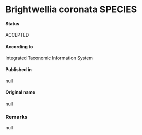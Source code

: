 Brightwellia coronata SPECIES
=======

#### Status
ACCEPTED

#### According to
Integrated Taxonomic Information System

#### Published in
null

#### Original name
null

### Remarks
null